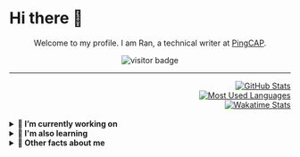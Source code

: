 # Hi there 👋

<div align="center">
  <p>Welcome to my profile. I am Ran, a technical writer at <a href="https://pingcap.com/">PingCAP</a>.</p>
  <img src="https://visitor-badge.glitch.me/badge?page_id=ran-huang.ran-huang" alt="visitor badge">
</div>

<hr>

<div align="right">
<a href="https://github.com/anuraghazra/github-readme-stats">
  <img alt="GitHub Stats" src="https://github-readme-stats.ran-huang.vercel.app/api?username=ran-huang&show_icons=true&count_private=true&hide=stars,issues&theme=dracula" />
</a>
<br/>
<a href="https://github.com/anuraghazra/github-readme-stats">
    <img alt="Most Used Languages" src="https://github-readme-stats.ran-huang.vercel.app/api/top-langs/?username=ran-huang&langs-count=4&theme=dracula&layout=compact" />
</a>
<br />
<a href="https://github.com/anuraghazra/github-readme-stats">
    <img alt="Wakatime Stats" src="https://github-readme-stats.ran-huang.vercel.app/api/wakatime/?username=yellowgomi&theme=dracula&v=2" />
</a>
</div>

<br />

<details>
<summary><strong> 📝 I’m currently working on</strong></summary>

- Bilingual technical docs for TiDB and related projects. Check out 👉[TiDB Operator Documentation](https://github.com/pingcap/docs-tidb-operator).
- Blog transcreation.
</details>

<details>
<summary><strong> 🔭 I'm also learning</strong></summary>

- Technical communication
- Front-end basics
- How to make a better cup of coffee☕️
</details>

<details>
<summary><strong> 📢 Other facts about me</strong></summary>

- I speak Chinese🇨🇳, English🇬🇧 and Japanese🇯🇵. 日本語勉強中でーす。
- ❤️ Anime and comics.
- Though not good at it, I enjoy doodling🎨. Always draw my own avatars!
</details>
